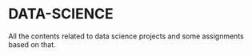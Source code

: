 # DATA-SCIENCE
All the contents related to data science projects and some assignments based on that.
